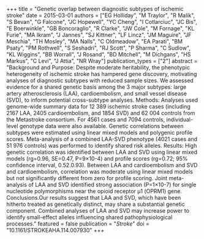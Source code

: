 +++
title = "Genetic overlap between diagnostic subtypes of ischemic stroke"
date = 2015-03-01
authors = ["EG Holliday", "M Traylor", "R Malik", "S Bevan", "G Falcone", "JC Hopewell", "YC Cheng", "I Cotlarciuc", "JC Bis", "E Boerwinkle", "GB Boncoraglio", "R Clarke", "JW Cole", "M Fornage", "KL Furie", "MA Ikram", "J Jannes", "SJ Kittner", "LF Lincz", "JM Maguire", "JF Meschia", "TH Mosley", "MA Nalls", "C Oldmeadow", "EA Parati", "BM Psaty", "PM Rothwell", "S Seshadri", "RJ Scott", "P Sharma", "C Sudlow", "KL Wiggins", "BB Worrall", "J Rosand", "BD Mitchell", "M Dichgans", "HS Markus", "C Levi", "J Attia", "NR Wray"]
publication_types = ["2"]
abstract = "Background and Purpose: Despite moderate heritability, the phenotypic heterogeneity of ischemic stroke has hampered gene discovery, motivating analyses of diagnostic subtypes with reduced sample sizes. We assessed evidence for a shared genetic basis among the 3 major subtypes: large artery atherosclerosis (LAA), cardioembolism, and small vessel disease (SVD), to inform potential cross-subtype analyses. Methods: Analyses used genome-wide summary data for 12 389 ischemic stroke cases (including 2167 LAA, 2405 cardioembolism, and 1854 SVD) and 62 004 controls from the Metastroke consortium. For 4561 cases and 7094 controls, individual-level genotype data were also available. Genetic correlations between subtypes were estimated using linear mixed models and polygenic profile scores. Meta-analysis of a combined LAA-SVD phenotype (4021 cases and 51 976 controls) was performed to identify shared risk alleles. Results: High genetic correlation was identified between LAA and SVD using linear mixed models (rg=0.96, SE=0.47, P=9×10-4) and profile scores (rg=0.72; 95% confidence interval, 0.52.0.93). Between LAA and cardioembolism and SVD and cardioembolism, correlation was moderate using linear mixed models but not significantly different from zero for profile scoring. Joint meta-analysis of LAA and SVD identified strong association (P=1×10-7) for single nucleotide polymorphisms near the opioid receptor μ1 (OPRM1) gene. Conclusions.Our results suggest that LAA and SVD, which have been hitherto treated as genetically distinct, may share a substantial genetic component. Combined analyses of LAA and SVD may increase power to identify small-effect alleles influencing shared pathophysiological processes."
featured = false
publication = "*Stroke*"
doi = "10.1161/STROKEAHA.114.007930"
+++


